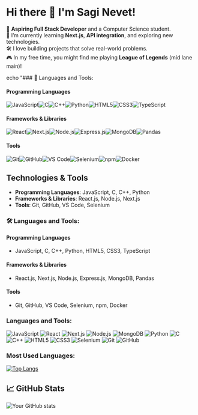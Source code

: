 # Hi there 👋 I'm Sagi Nevet!

🚀 **Aspiring Full Stack Developer** and a Computer Science student.  
🌱 I’m currently learning **Next.js**, **API integration**, and exploring new technologies.  
🛠️ I love building projects that solve real-world problems.  
🎮 In my free time, you might find me playing **League of Legends** (mid lane main)!  

echo "### 🚀 Languages and Tools:

#### **Programming Languages**
![JavaScript](https://img.shields.io/badge/-JavaScript-yellow?style=flat-square&logo=javascript&logoColor=white)![C](https://img.shields.io/badge/-C-grey?style=flat-square&logo=c&logoColor=white)![C++](https://img.shields.io/badge/-C++-blue?style=flat-square&logo=cplusplus&logoColor=white)![Python](https://img.shields.io/badge/-Python-blue?style=flat-square&logo=python&logoColor=white)![HTML5](https://img.shields.io/badge/-HTML5-orange?style=flat-square&logo=html5&logoColor=white)![CSS3](https://img.shields.io/badge/-CSS3-blue?style=flat-square&logo=css3&logoColor=white)![TypeScript](https://img.shields.io/badge/-TypeScript-blue?style=flat-square&logo=typescript&logoColor=white)

#### **Frameworks & Libraries**
![React](https://img.shields.io/badge/-React-blue?style=flat-square&logo=react&logoColor=white)![Next.js](https://img.shields.io/badge/-Next.js-black?style=flat-square&logo=next.js&logoColor=white)![Node.js](https://img.shields.io/badge/-Node.js-green?style=flat-square&logo=node.js&logoColor=white)![Express.js](https://img.shields.io/badge/-Express.js-lightgrey?style=flat-square&logo=express&logoColor=black)![MongoDB](https://img.shields.io/badge/-MongoDB-green?style=flat-square&logo=mongodb&logoColor=white)![Pandas](https://img.shields.io/badge/-Pandas-white?style=flat-square&logo=pandas&logoColor=black)

#### **Tools**
![Git](https://img.shields.io/badge/-Git-red?style=flat-square&logo=git&logoColor=white)![GitHub](https://img.shields.io/badge/-GitHub-black?style=flat-square&logo=github&logoColor=white)![VS Code](https://img.shields.io/badge/-VS%20Code-blue?style=flat-square&logo=visual-studio-code&logoColor=white)![Selenium](https://img.shields.io/badge/-Selenium-green?style=flat-square&logo=selenium&logoColor=white)![npm](https://img.shields.io/badge/-npm-CB3837?style=flat-square&logo=npm&logoColor=white)![Docker](https://img.shields.io/badge/-Docker-blue?style=flat-square&logo=docker&logoColor=white)



##  Technologies & Tools
- **Programming Languages**: JavaScript, C, C++, Python
- **Frameworks & Libraries**: React.js, Node.js, Next.js
- **Tools**: Git, GitHub, VS Code, Selenium

### 🛠 Languages and Tools:
#### **Programming Languages**  
- JavaScript, C, C++, Python, HTML5, CSS3, TypeScript  

#### **Frameworks & Libraries**  
- React.js, Next.js, Node.js, Express.js, MongoDB, Pandas  

#### **Tools**  
- Git, GitHub, VS Code, Selenium, npm, Docker

### Languages and Tools:
![JavaScript](https://img.shields.io/badge/-JavaScript-yellow?style=flat&logo=javascript&logoColor=white)  ![React](https://img.shields.io/badge/-React-blue?style=flat&logo=react&logoColor=white)  ![Next.js](https://img.shields.io/badge/-Next.js-black?style=flat&logo=next.js&logoColor=white)  ![Node.js](https://img.shields.io/badge/-Node.js-green?style=flat&logo=node.js&logoColor=white)  ![MongoDB](https://img.shields.io/badge/-MongoDB-lightgreen?style=flat&logo=mongodb&logoColor=white)  ![Python](https://img.shields.io/badge/-Python-blue?style=flat&logo=python&logoColor=white)  ![C](https://img.shields.io/badge/-C-grey?style=flat&logo=c&logoColor=white)  ![C++](https://img.shields.io/badge/-C%2B%2B-blue?style=flat&logo=c%2B%2B&logoColor=white)  ![HTML5](https://img.shields.io/badge/-HTML5-orange?style=flat&logo=html5&logoColor=white)  ![CSS3](https://img.shields.io/badge/-CSS3-blue?style=flat&logo=css3&logoColor=white)  ![Selenium](https://img.shields.io/badge/-Selenium-green?style=flat&logo=selenium&logoColor=white)  ![Git](https://img.shields.io/badge/-Git-red?style=flat&logo=git&logoColor=white)  ![GitHub](https://img.shields.io/badge/-GitHub-black?style=flat&logo=github&logoColor=white)  

### Most Used Languages:
[![Top Langs](https://github-readme-stats.vercel.app/api/top-langs/?username=SagiNevet&layout=compact)](https://github.com/anuraghazra/github-readme-stats)  

## 📈 GitHub Stats
![Your GitHub stats](https://github-readme-stats.vercel.app/api?username=SagiNevet&show_icons=true&theme=dark)

